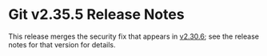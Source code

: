 Git v2.35.5 Release Notes
=========================

This release merges the security fix that appears in [v2.30.6](2.30.6.md); see
the release notes for that version for details.
